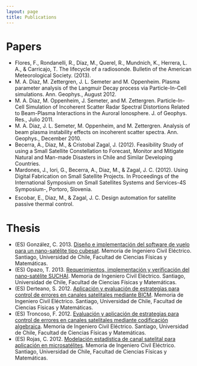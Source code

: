 ```yaml
---
layout: page
title: Publications
---
```


# Papers

* Flores, F., Rondanelli, R., Díaz, M., Querel, R., Mundnich, K., Herrera, L. A., & Carricajo, T. The lifecycle of a radiosonde. Bulletin of the American Meteorological Society. (2013).
* M. A. Diaz, M. Zettergren, J. L. Semeter and M. Oppenheim. Plasma parameter analysis of the Langmuir Decay process via Particle-In-Cell simulations. Ann. Geophys., August 2012.
* M. A. Diaz, M. Oppenheim, J. Semeter, and M. Zettergren. Particle-In-Cell Simulation of Incoherent Scatter Radar Spectral Distortions Related to Beam-Plasma Interactions in the Auroral Ionosphere. J. of Geophys. Res., Julio 2011.
* M. A. Diaz, J. L. Semeter, M. Oppenheim, and M. Zettergren. Analysis of beam plasma instability effects on incoherent scatter spectra. Ann. Geophys., December 2010.
* Becerra, A., Diaz, M., & Cristobal Zagal, J. (2012). Feasibility Study of using a Small Satellite Constellation to Forecast, Monitor and Mitigate Natural and Man-made Disasters in Chile and Similar Developing Countries.
* Mardones, J., Iori, G., Becerra, A., Diaz, M., & Zagal, J. C. (2012). Using Digital Fabrication on Small Satellite Projects. In Proceedings of the International Symposium on Small Satellites Systems and Services-4S Symposium-, Portoro, Slovenia.
* Escobar, E., Diaz, M., & Zagal, J. C. Design automation for satellite passive thermal control.

# Thesis

* (ES) González, C. 2013. [Diseño e implementación del software de vuelo para un nano-satélite tipo cubesat](http://tesis.uchile.cl/handle/2250/115307). Memoria de Ingeniero Civil Eléctrico. Santiago, Universidad de Chile, Facultad de Ciencias Físicas y Matemáticas.
* (ES) Opazo, T. 2013. [Requerimientos, implementación y verificación del nano-satélite SUCHAI](http://tesis.uchile.cl/handle/2250/115628). Memoria de Ingeniero Civil Eléctrico. Santiago, Universidad de Chile, Facultad de Ciencias Físicas y Matemáticas.
* (ES) Derteano, S. 2012. [Aplicación y evaluación de estrategias para control de errores en canales satelitales mediante BICM](http://www.tesis.uchile.cl/handle/2250/111912). Memoria de Ingeniero Civil Eléctrico. Santiago, Universidad de Chile, Facultad de Ciencias Físicas y Matemáticas.
* (ES) Troncoso, F. 2012. [Evaluación y aplicación de estrategias para control de errores en canales satelitales mediante codificación algebraica](http://www.tesis.uchile.cl/handle/2250/112615). Memoria de Ingeniero Civil Eléctrico. Santiago, Universidad de Chile, Facultad de Ciencias Físicas y Matemáticas.
* (ES) Rojas, C. 2012. [Modelación estadística de canal satelital para aplicación en microsatélites](http://www.tesis.uchile.cl/handle/2250/112070). Memoria de Ingeniero Civil Eléctrico. Santiago, Universidad de Chile, Facultad de Ciencias Físicas y Matemáticas.

